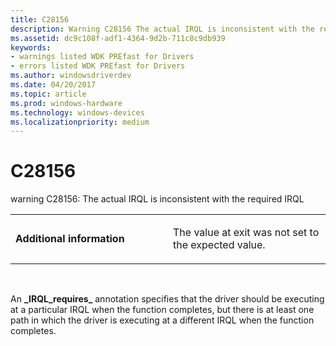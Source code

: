 ```yaml
---
title: C28156
description: Warning C28156 The actual IRQL is inconsistent with the required IRQL.
ms.assetid: dc9c108f-adf1-4364-9d2b-711c8c9db939
keywords:
- warnings listed WDK PREfast for Drivers
- errors listed WDK PREfast for Drivers
ms.author: windowsdriverdev
ms.date: 04/20/2017
ms.topic: article
ms.prod: windows-hardware
ms.technology: windows-devices
ms.localizationpriority: medium
---
```


# C28156


warning C28156: The actual IRQL is inconsistent with the required IRQL

<table>
<colgroup>
<col width="50%" />
<col width="50%" />
</colgroup>
<tbody>
<tr class="odd">
<td align="left"><p><strong>Additional information</strong></p></td>
<td align="left"><p>The value at exit was not set to the expected value.</p></td>
</tr>
</tbody>
</table>

 

An **\_IRQL\_requires\_** annotation specifies that the driver should be executing at a particular IRQL when the function completes, but there is at least one path in which the driver is executing at a different IRQL when the function completes.

 

 





